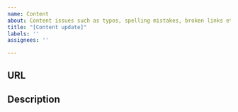 ```yaml
---
name: Content
about: Content issues such as typos, spelling mistakes, broken links etc.
title: "[Content update]"
labels: ''
assignees: ''

---
```


## URL
<!--  URL on blog.dapr.io where the content appears -->

## Description
<!-- Describe the problem you see -->
